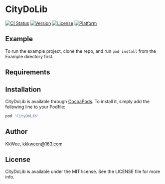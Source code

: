 # CityDoLib

[![CI Status](https://img.shields.io/travis/KkWee/CityDoLib.svg?style=flat)](https://travis-ci.org/KkWee/CityDoLib)
[![Version](https://img.shields.io/cocoapods/v/CityDoLib.svg?style=flat)](https://cocoapods.org/pods/CityDoLib)
[![License](https://img.shields.io/cocoapods/l/CityDoLib.svg?style=flat)](https://cocoapods.org/pods/CityDoLib)
[![Platform](https://img.shields.io/cocoapods/p/CityDoLib.svg?style=flat)](https://cocoapods.org/pods/CityDoLib)

## Example

To run the example project, clone the repo, and run `pod install` from the Example directory first.

## Requirements

## Installation

CityDoLib is available through [CocoaPods](https://cocoapods.org). To install
it, simply add the following line to your Podfile:

```ruby
pod 'CityDoLib'
```

## Author

KkWee, kkkween@163.com

## License

CityDoLib is available under the MIT license. See the LICENSE file for more info.
